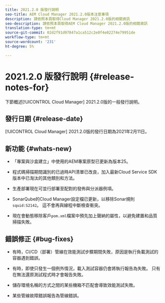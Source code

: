 ```yaml
---
title: 2021.2.0 版發行說明
seo-title: AEM Cloud Manager 2021.2.0版本注意事項
description: 請依照本頁取得Cloud Manager 2021.2.0版的相關資訊
seo-description: 請依照本頁取得AEM Cloud Manager 2021.2.0版的相關資訊
translation-type: tm+mt
source-git-commit: 02d2f91d97847a1ca512c2e0f4e02274e79951de
workflow-type: tm+mt
source-wordcount: '231'
ht-degree: 5%

---
```


# 2021.2.0 版發行說明 {#release-notes-for}

下節概述[!UICONTROL Cloud Manager] 2021.2.0版的一般發行說明。

## 發行日期 {#release-date}

[!UICONTROL Cloud Manager] 2021.2.0版的發行日期為2021年2月11日。

## 新功能 {#whats-new}

* 「專案與沙盒建立」中使用的AEM專案原型已更新為版本25。

* 程式碼掃描期間識別的已過時API清單已改良，加入最新Cloud Service SDK版本中已淘汰的其他類別和方法。

* 生產部署現在可並行部署至配對的發佈與分派器例項。

* SonarQube的Cloud Manager設定檔已更新，以移除Sonar規則`squid:S2142`。 這不會再與線程中斷檢查衝突。

* 現在會動態移除客戶`pom.xml`檔案中預先加上聲納的屬性，以避免建置和品質掃描失敗。

## 錯誤修正 {#bug-fixes}

* 有時，CI/CD（部署）管線在效能測試步驟期間失敗，原因是執行負載測試的容器遇到錯誤。

* 有時，即使只發生一個例外情況，載入測試容器仍會將執行報告為失敗。 只有在無法還原測試程式時才會報告失敗。

* 儲存環境名稱的方式之間的某些機箱不匹配會導致效能測試失敗。

* 某些管線故障錯誤報告為管線錯誤。